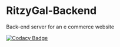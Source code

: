 # RitzyGal-Backend

Back-end server for an e commerce website

[![Codacy Badge](https://app.codacy.com/project/badge/Grade/9640c7b2cfb14d0795cb7173046435ac)](https://www.codacy.com/gh/ShadeB/RitzyGal-Backend/dashboard?utm_source=github.com&utm_medium=referral&utm_content=ShadeB/RitzyGal-Backend&utm_campaign=Badge_Grade)
